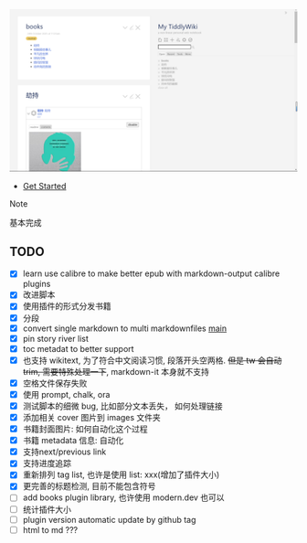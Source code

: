 ![](banner.png)

* [Get Started](https://tw-read.vercel.app/#reading-with-tiddlywiki-%E4%BD%BF%E7%94%A8%E6%89%8B%E5%86%8C)

> [!NOTE]
> 基本完成

## TODO

- [x] learn use calibre to make better epub with markdown-output calibre plugins
- [x] 改进脚本
- [x] 使用插件的形式分发书籍
- [x] 分段
- [x] convert single markdown to multi markdownfiles [main](./src/main.js)
- [x] pin story river list
- [x] toc metadat to better support
- [x] 也支持 wikitext, 为了符合中文阅读习惯, 段落开头空两格. ~~但是 tw 会自动 trim, 需要特殊处理一下~~, markdown-it 本身就不支持
- [x] 空格文件保存失败
- [x] 使用 prompt, chalk, ora
- [x] 测试脚本的细微 bug, 比如部分文本丢失， 如何处理链接
- [x] 添加相关 cover 图片到 images 文件夹
- [x] 书籍封面图片: 如何自动化这个过程
- [x] 书籍 metadata 信息: 自动化
- [x] 支持next/previous link
- [x] 支持进度追踪
- [x] 重新排列 tag list, 也许是使用 list: xxx(增加了插件大小)
- [x] 更完善的标题检测, 目前不能包含符号
- [ ] add books plugin library, 也许使用 modern.dev 也可以
- [ ] 统计插件大小
- [ ] plugin version automatic update by github tag
- [ ] html to md ???
